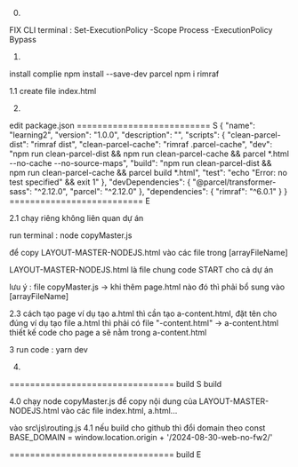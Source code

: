0. 
FIX CLI
terminal : Set-ExecutionPolicy -Scope Process -ExecutionPolicy Bypass

1.
install complie
npm install --save-dev parcel
npm i rimraf


1.1
create file 
index.html

2.
edit package.json
========================== S
{
  "name": "learning2",
  "version": "1.0.0",
  "description": "",
  "scripts": {
    "clean-parcel-dist": "rimraf dist",
    "clean-parcel-cache": "rimraf .parcel-cache",
    "dev": "npm run clean-parcel-dist && npm run clean-parcel-cache && parcel *.html --no-cache --no-source-maps",
    "build": "npm run clean-parcel-dist && npm run clean-parcel-cache && parcel build *.html",
    "test": "echo \"Error: no test specified\" && exit 1"
  },
  "devDependencies": {
    "@parcel/transformer-sass": "^2.12.0",
    "parcel": "^2.12.0"
  },
  "dependencies": {
    "rimraf": "^6.0.1"
  }
}
========================== E


2.1
chạy riêng không liên quan dự án

run terminal : node copyMaster.js

để copy LAYOUT-MASTER-NODEJS.html  vào các file trong [arrayFileName]

LAYOUT-MASTER-NODEJS.html  là file chung code START cho cả dự án

lưu ý : file copyMaster.js -> khi thêm page.html nào đó thì phải bổ sung vào [arrayFileName]

2.3
cách tạo page
ví dụ tạo a.html thì cần tạo a-content.html, đặt tên cho đúng ví dụ tạo file a.html thì phải có file "-content.html" -> a-content.html
thiết kế code cho page a sẽ nằm trong a-content.html


3
run code : yarn dev

4.
================================ build S
build

  4.0 chạy  node copyMaster.js để copy nội dung của LAYOUT-MASTER-NODEJS.html vào các file index.html, a.html...  

vào src\js\routing.js 
 4.1 nếu build cho github thì đổi domain theo
    const BASE_DOMAIN = window.location.origin + '/2024-08-30-web-no-fw2/'

================================ build E
